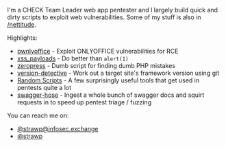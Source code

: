 I'm a CHECK Team Leader web app pentester and I largely build quick and dirty scripts to exploit web vulnerabilities. Some of my stuff is also in [/nettitude](http://github.com/nettitude). 

Highlights:

 - [pwnlyoffice](https://github.com/nettitude/pwnlyoffice) - Exploit ONLYOFFICE vulnerabilities for RCE
 - [xss_payloads](https://github.com/nettitude/xss_payloads) - Do better than `alert(1)`
 - [zeropress](https://github.com/nettitude/zeropress) - Dumb script for finding dumb PHP mistakes
 - [version-detective](https://github.com/strawp/version-detective) - Work out a target site's framework version using git
 - [Random Scripts](https://github.com/strawp/random-scripts) - A few surprisingly useful tools that get used in pentests quite a lot 
 - [swagger-hose](https://github.com/strawp/swagger-hose) - Ingest a whole bunch of swagger docs and squirt requests in to speed up pentest triage / fuzzing

You can reach me on:

 - <a href="https://infosec.exchange/@Strawp" rel="me">@strawp@infosec.exchange</a>
 - [@strawp](https://twitter.com/strawp)
